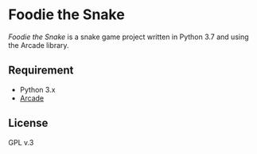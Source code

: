 # Foodie the Snake

*Foodie the Snake* is a snake game project written in Python 3.7 and using the Arcade library.

## Requirement
* Python 3.x
* [Arcade](https://github.com/pvcraven/arcade)

## License
GPL v.3